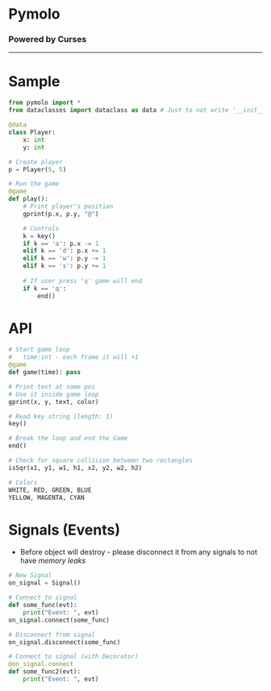 # Pymolo
### Powered by Curses

---

# Sample
```python
from pymolo import *
from dataclasses import dataclass as data # Just to not write '__init__(self)' all the time

@data
class Player:
	x: int
	y: int

# Create player
p = Player(5, 5)

# Run the game
@game
def play():
	# Print player's position
	gprint(p.x, p.y, "@")

	# Controls
	k = key()
	if k == 'a': p.x -= 1
	elif k == 'd': p.x += 1
	elif k == 'w': p.y -= 1
	elif k == 's': p.y += 1
	
	# If user press 'q' game will end
	if k == 'q':
		end()
```

# API
```python
# Start game loop
#   time:int - each frame it will +1
@game
def game(time): pass

# Print text at some pos
# Use it inside game loop
gprint(x, y, text, color)

# Read key string (length: 1)
key()

# Break the loop and end the Game
end()

# Check for square collision between two rectangles
isSqr(x1, y1, w1, h1, x2, y2, w2, h2)

# Colors
WHITE, RED, GREEN, BLUE
YELLOW, MAGENTA, CYAN
```

# Signals (Events)
* Before object will destroy - please disconnect it from any signals to not have _memory leaks_
```python
# New Signal
on_signal = Signal()

# Connect to signal
def some_func(evt):
	print("Event: ", evt)
on_signal.connect(some_func)

# Disconnect from signal
on_signal.disconnect(some_func)

# Connect to signal (with Decorator)
@on_signal.connect
def some_func2(evt):
	print("Event: ", evt)
```
